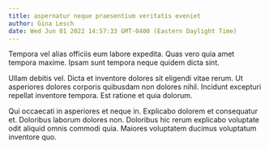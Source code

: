 ```yaml
---
title: aspernatur neque praesentium veritatis eveniet
author: Gina Lesch
date: Wed Jun 01 2022 14:57:33 GMT-0400 (Eastern Daylight Time)
---
```

Tempora vel alias officiis eum labore expedita. Quas vero quia amet tempora maxime. Ipsam sunt tempora neque quidem dicta sint.

 Ullam debitis vel. Dicta et inventore dolores sit eligendi vitae rerum. Ut asperiores dolores corporis quibusdam non dolores nihil. Incidunt excepturi repellat inventore tempora. Est ratione et quia dolorum.

 Qui occaecati in asperiores et neque in. Explicabo dolorem et consequatur et. Doloribus laborum dolores non. Doloribus hic rerum explicabo voluptate odit aliquid omnis commodi quia. Maiores voluptatem ducimus voluptatum inventore quo.